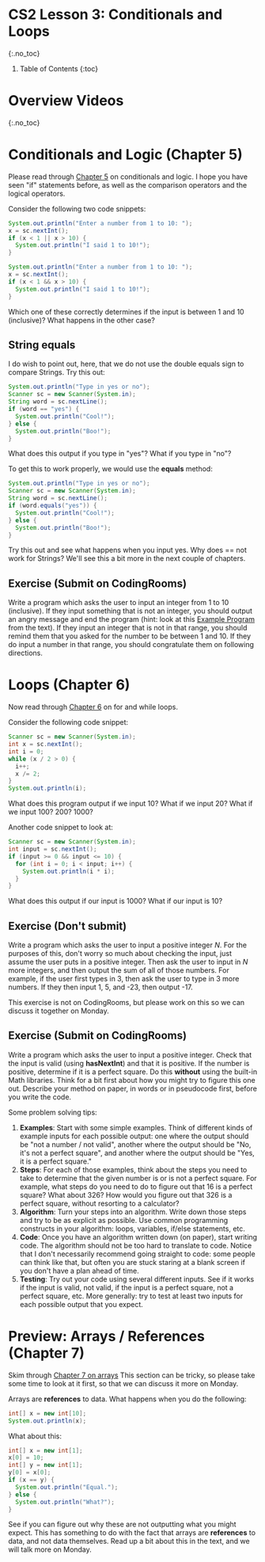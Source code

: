 # CS2 Lesson 3: Conditionals and Loops
{:.no_toc}

1. Table of Contents
{:toc}

# Overview Videos
{:.no_toc}

# Conditionals and Logic (Chapter 5)

Please read through [Chapter 5](https://books.trinket.io/thinkjava2/chapter5.html) on conditionals and logic. I hope you have seen "if" statements before, as well as the comparison operators and the logical operators.

Consider the following two code snippets:

```java
System.out.println("Enter a number from 1 to 10: ");
x = sc.nextInt();
if (x < 1 || x > 10) {
  System.out.println("I said 1 to 10!");
}
```

```java
System.out.println("Enter a number from 1 to 10: ");
x = sc.nextInt();
if (x < 1 && x > 10) {
  System.out.println("I said 1 to 10!");
}
```

Which one of these correctly determines if the input is between 1 and 10 (inclusive)? What happens in the other case?

## String equals

I do wish to point out, here, that we do not use the double equals sign to compare Strings. Try this out:

```java
System.out.println("Type in yes or no");
Scanner sc = new Scanner(System.in);
String word = sc.nextLine();
if (word == "yes") {
  System.out.println("Cool!");
} else {
  System.out.println("Boo!");
}
```

What does this output if you type in "yes"? What if you type in "no"?

To get this to work properly, we would use the **equals** method:

```java
System.out.println("Type in yes or no");
Scanner sc = new Scanner(System.in);
String word = sc.nextLine();
if (word.equals("yes")) {
  System.out.println("Cool!");
} else {
  System.out.println("Boo!");
}
```

Try this out and see what happens when you input yes. Why does == not work for Strings? We'll see this a bit more in the next couple of chapters.

## Exercise (Submit on CodingRooms)

Write a program which asks the user to input an integer from 1 to 10 (inclusive). If they input something that is not an integer, you should output an angry message and end the program (hint: look at this [Example Program](https://books.trinket.io/thinkjava2/chapter5.html#sec68) from the text). If they input an integer that is not in that range, you should remind them that you asked for the number to be between 1 and 10. If they do input a number in that range, you should congratulate them on following directions.

# Loops (Chapter 6)

Now read through [Chapter 6](https://books.trinket.io/thinkjava2/chapter6.html) on for and while loops.

Consider the following code snippet:

```java
Scanner sc = new Scanner(System.in);
int x = sc.nextInt();
int i = 0;
while (x / 2 > 0) {
  i++;
  x /= 2;
}
System.out.println(i);
```

What does this program output if we input 10? What if we input 20? What if we input 100? 200? 1000?

Another code snippet to look at:

```java
Scanner sc = new Scanner(System.in);
int input = sc.nextInt();
if (input >= 0 && input <= 10) {
  for (int i = 0; i < input; i++) {
    System.out.println(i * i);
  }
}
```

What does this output if our input is 1000? What if our input is 10?

## Exercise (Don't submit)

Write a program which asks the user to input a positive integer $N$. For the purposes of this, don't worry so much about checking the input, just assume the user puts in a positive integer. Then ask the user to input in $N$ more integers, and then output the sum of all of those numbers. For example, if the user first types in 3, then ask the user to type in 3 more numbers. If they then input 1, 5, and -23, then output -17.

This exercise is not on CodingRooms, but please work on this so we can discuss it together on Monday.

## Exercise (Submit on CodingRooms)

Write a program which asks the user to input a positive integer. Check that the input is valid (using **hasNextInt**) and that it is positive. If the number is positive, determine if it is a perfect square.
Do this **without** using the built-in Math libraries. Think for a bit first about how you might try to figure this one out. Describe your method on paper, in words or in pseudocode first, before you write the code.

Some problem solving tips:

1. **Examples**: Start with some simple examples. Think of different kinds of example inputs for each possible output: one where the output should be "not a number / not valid", another where the output should be "No, it's not a perfect square", and another where the output should be "Yes, it is a perfect square."
2. **Steps**: For each of those examples, think about the steps you need to take to determine that the given number is or is not a perfect square. For example, what steps do you need to do to figure out that 16 is a perfect square? What about 326? How would you figure out that 326 is a perfect square, without resorting to a calculator?
3. **Algorithm**: Turn your steps into an algorithm. Write down those steps and try to be as explicit as possible. Use common programming constructs in your algorithm: loops, variables, if/else statements, etc.
4. **Code**: Once you have an algorithm written down (on paper), start writing code. The algorithm should not be too hard to translate to code. Notice that I don't necessarily recommend going straight to code: some people can think like that, but often you are stuck staring at a blank screen if you don't have a plan ahead of time.
5. **Testing**: Try out your code using several different inputs. See if it works if the input is valid, not valid, if the input is a perfect square, not a perfect square, etc. More generally: try to test at least two inputs for each possible output that you expect.

# Preview: Arrays / References (Chapter 7)

Skim through [Chapter 7 on arrays](https://books.trinket.io/thinkjava2/chapter7.html) This section can be tricky, so please take some time to look at it first, so that we can discuss it more on Monday.

Arrays are **references** to data. What happens when you do the following:

```java
int[] x = new int[10];
System.out.println(x);
```

What about this:

```java
int[] x = new int[1];
x[0] = 10;
int[] y = new int[1];
y[0] = x[0];
if (x == y) {
  System.out.println("Equal.");
} else {
  System.out.println("What?");
}
```

See if you can figure out why these are not outputting what you might expect. This has something to do with the fact that arrays are **references** to data, and not data themselves. Read up a bit about this in the text, and we will talk more on Monday.
